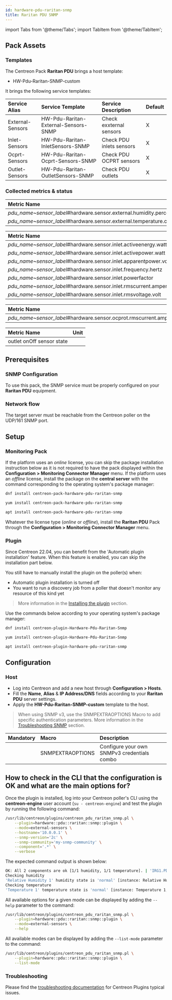 ```yaml
---
id: hardware-pdu-raritan-snmp
title: Raritan PDU SNMP
---
```

import Tabs from '@theme/Tabs';
import TabItem from '@theme/TabItem';

## Pack Assets

### Templates

The Centreon Pack **Raritan PDU** brings a host template:

* HW-Pdu-Raritan-SNMP-custom

It brings the following service templates:

| Service Alias    | Service Template                     | Service Description      | Default |
|:-----------------|:-------------------------------------|:-------------------------|:--------|
| External-Sensors | HW-Pdu-Raritan-External-Sensors-SNMP | Check exxternal sensors  | X       |
| Inlet-Sensors    | HW-Pdu-Raritan-InletSensors-SNMP     | Check PDU inlets sensors | X       |
| Ocprt-Sensors    | HW-Pdu-Raritan-Ocprt-Sensors-SNMP    | Check PDU OCPRT sensors  | X       |
| Outlet-Sensors   | HW-Pdu-Raritan-OutletSensors-SNMP    | Check PDU outlets        | X       |

### Collected metrics & status

<Tabs groupId="sync">
<TabItem value="External-Sensors" label="External-Sensors">

| Metric Name                                                          | Unit  |
|:---------------------------------------------------------------------|:------|
| *pdu_name~sensor_label*#hardware.sensor.external.humidity.percentage | %     |
| *pdu_name~sensor_label*#hardware.sensor.external.temperature.celsius | C     |

</TabItem>
<TabItem value="Inlet-Sensors" label="Inlet-Sensors">

| Metric Name                                                         | Unit  |
|:--------------------------------------------------------------------|:------|
| *pdu_name~sensor_label*#hardware.sensor.inlet.activeenergy.watthour |       |
| *pdu_name~sensor_label*#hardware.sensor.inlet.activepower.watt      | W     |
| *pdu_name~sensor_label*#hardware.sensor.inlet.apparentpower.voltamp | C     |
| *pdu_name~sensor_label*#hardware.sensor.inlet.frequency.hertz       | Hz    |
| *pdu_name~sensor_label*#hardware.sensor.inlet.powerfactor           |       |
| *pdu_name~sensor_label*#hardware.sensor.inlet.rmscurrent.ampere     | A     |
| *pdu_name~sensor_label*#hardware.sensor.inlet.rmsvoltage.volt       | V     |

</TabItem>
<TabItem value="Ocprt-Sensors" label="Ocprt-Sensors">

| Metric Name                                                      | Unit  |
|:-----------------------------------------------------------------|:------|
| *pdu_name~sensor_label*#hardware.sensor.ocprot.rmscurrent.ampere | A     |

</TabItem>
<TabItem value="Outlet-Sensors" label="Outlet-Sensors">

| Metric Name               | Unit  |
|:--------------------------|:------|
| outlet onOff sensor state |       |

</TabItem>
</Tabs>

## Prerequisites

### SNMP Configuration

To use this pack, the SNMP service must be properly configured on your **Raritan PDU** equipment.

### Network flow

The target server must be reachable from the Centreon poller on the UDP/161
SNMP port.

## Setup

### Monitoring Pack

If the platform uses an *online* license, you can skip the package installation
instruction below as it is not required to have the pack displayed within the
**Configuration > Monitoring Connector Manager** menu.
If the platform uses an *offline* license, install the package on the **central server**
with the command corresponding to the operating system's package manager:

<Tabs groupId="sync">
<TabItem value="Alma / RHEL / Oracle Linux 8" label="Alma / RHEL / Oracle Linux 8">

```bash
dnf install centreon-pack-hardware-pdu-raritan-snmp
```

</TabItem>
<TabItem value="CentOS 7" label="CentOS 7">

```bash
yum install centreon-pack-hardware-pdu-raritan-snmp
```

</TabItem>
<TabItem value="Debian 11 & 12" label="Debian 11 & 12">

```bash
apt install centreon-pack-hardware-pdu-raritan-snmp
```

</TabItem>
</Tabs>

Whatever the license type (*online* or *offline*), install the **Raritan PDU** Pack through
the **Configuration > Monitoring Connector Manager** menu.

### Plugin

Since Centreon 22.04, you can benefit from the 'Automatic plugin installation' feature.
When this feature is enabled, you can skip the installation part below.

You still have to manually install the plugin on the poller(s) when:
- Automatic plugin installation is turned off
- You want to run a discovery job from a poller that doesn't monitor any resource of this kind yet

> More information in the [Installing the plugin](/docs/monitoring/pluginpacks/#installing-the-plugin) section.

Use the commands below according to your operating system's package manager:

<Tabs groupId="sync">
<TabItem value="Alma / RHEL / Oracle Linux 8" label="Alma / RHEL / Oracle Linux 8">

```bash
dnf install centreon-plugin-Hardware-Pdu-Raritan-Snmp
```

</TabItem>
<TabItem value="CentOS 7" label="CentOS 7">

```bash
yum install centreon-plugin-Hardware-Pdu-Raritan-Snmp
```

</TabItem>
<TabItem value="Debian 11 & 12" label="Debian 11 & 12">

```bash
apt install centreon-plugin-hardware-pdu-raritan-snmp
```

</TabItem>
</Tabs>

## Configuration

### Host

* Log into Centreon and add a new host through **Configuration > Hosts**.
* Fill the **Name**, **Alias** & **IP Address/DNS** fields according to your **Raritan PDU** server settings.
* Apply the **HW-Pdu-Raritan-SNMP-custom** template to the host.

> When using SNMP v3, use the SNMPEXTRAOPTIONS Macro to add specific authentication parameters.
> More information in the [Troubleshooting SNMP](../getting-started/how-to-guides/troubleshooting-plugins.md#snmpv3-options-mapping) section.

| Mandatory   | Macro            | Description                                  |
|:------------|:-----------------|:---------------------------------------------|
|             | SNMPEXTRAOPTIONS | Configure your own SNMPv3 credentials combo  |

## How to check in the CLI that the configuration is OK and what are the main options for?

Once the plugin is installed, log into your Centreon poller's CLI using the
**centreon-engine** user account (`su - centreon-engine`) and test the plugin by
running the following command:

```bash
/usr/lib/centreon/plugins/centreon_pdu_raritan_snmp.pl \
    --plugin=hardware::pdu::raritan::snmp::plugin \
    --mode=external-sensors \
    --hostname='10.0.0.1' \
    --snmp-version='2c' \
    --snmp-community='my-snmp-community' \
    --component='.*' \
    --verbose
```

The expected command output is shown below:

```bash
OK: All 2 components are ok [1/1 humidity, 1/1 temperature]. | 'IRG1.PDU1.A1~Relative Humidity 1#hardware.sensor.external.humidity.percentage'=40%;15:85;10:90;; 'IRG1.PDU1.A1~Temperature 1#hardware.sensor.external.temperature.celsius'=21.4C;15:30;10:35;; 'hardware.humidity.count'=1;;;; 'hardware.temperature.count'=1;;;;
Checking humidity
'Relative Humidity 1' humidity state is 'normal' [instance: Relative Humidity 1, value: 40, unit: %, label: Relative Humidity 1, pdu: IRG1.PDU1.A1]
Checking temperature
'Temperature 1' temperature state is 'normal' [instance: Temperature 1, value: 21.4, unit: C, label: Temperature 1, pdu: IRG1.PDU1.A1]
```

All available options for a given mode can be displayed by adding the
`--help` parameter to the command:

```bash
/usr/lib/centreon/plugins/centreon_pdu_raritan_snmp.pl \
    --plugin=hardware::pdu::raritan::snmp::plugin \
    --mode=external-sensors \
    --help
```

All available modes can be displayed by adding the `--list-mode` parameter to
the command:

```bash
/usr/lib/centreon/plugins/centreon_pdu_raritan_snmp.pl \
    --plugin=hardware::pdu::raritan::snmp::plugin \
    --list-mode
```

### Troubleshooting

Please find the [troubleshooting documentation](../getting-started/how-to-guides/troubleshooting-plugins.md)
for Centreon Plugins typical issues.
